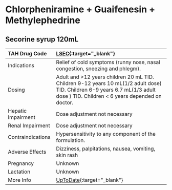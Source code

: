 # Chlorpheniramine + Guaifenesin + Methylephedrine

## Secorine syrup 120mL

| TAH Drug Code      | [LSEC](https://www.tahsda.org.tw/drugs/hissearch.php?drug_code=LSEC){:target="_blank"}                                                                                        |
|:-------------------|:------------------------------------------------------------------------------------------------------------------------------------------------------------------------------|
| Indications        | Relief of cold symptoms (runny nose, nasal congestion, sneezing and phlegm).                                                                                                  |
| Dosing             | Adult and >12 years children 20 mL TID. Children 9-12 years 10 mL(1/2 adult dose) TID. Children 6-9 years 6.7 mL(1/3 adult dose ) TID. Children < 6 years depended on doctor. |
| Hepatic Impairment | Dose adjustment not necessary                                                                                                                                                 |
| Renal Impairment   | Dose adjustment not necessary                                                                                                                                                 |
| Contraindications  | Hypersensitivity to any component of the formulation.                                                                                                                         |
| Adverse Effects    | Dizziness, palpitations, nausea, vomiting, skin rash                                                                                                                          |
| Pregnancy          | Unknown                                                                                                                                                                       |
| Lactation          | Unknown                                                                                                                                                                       |
| More Info          | [UpToDate](https://www.uptodate.com/contents/chlorpheniramine-and-guaifenesin-and-methylephedrine-drug-information){:target="_blank"}                                         |

